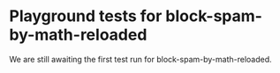 # Playground tests for block-spam-by-math-reloaded
We are still awaiting the first test run for block-spam-by-math-reloaded.
